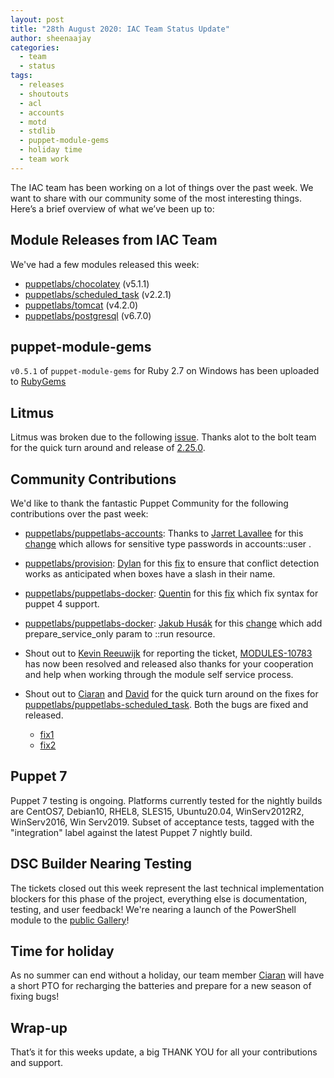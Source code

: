```yaml
---
layout: post
title: "28th August 2020: IAC Team Status Update"
author: sheenaajay
categories:
  - team
  - status
tags:
  - releases
  - shoutouts
  - acl
  - accounts
  - motd
  - stdlib
  - puppet-module-gems
  - holiday time
  - team work
---
```


The IAC team has been working on a lot of things over the past week.
We want to share with our community some of the most interesting things.
Here’s a brief overview of what we’ve been up to:

## Module Releases from IAC Team
We've had a few modules released this week:
- [puppetlabs/chocolatey](https://github.com/puppetlabs/puppetlabs-chocolatey) (v5.1.1)
- [puppetlabs/scheduled_task](https://github.com/puppetlabs/puppetlabs-scheduled_task) (v2.2.1)
- [puppetlabs/tomcat](https://github.com/puppetlabs/puppetlabs-tomcat) (v4.2.0)
- [puppetlabs/postgresql](https://github.com/puppetlabs/puppetlabs-postgresql) (v6.7.0)

## puppet-module-gems
 `v0.5.1` of `puppet-module-gems` for Ruby 2.7 on Windows has been uploaded to [RubyGems](https://rubygems.org/)

## Litmus
Litmus was broken due to the following [issue](https://github.com/puppetlabs/bolt/issues/2117).
Thanks alot to the bolt team for the quick turn around and release of [2.25.0](https://rubygems.org/gems/bolt).

## Community Contributions
We'd like to thank the fantastic Puppet Community for the following contributions over the past week:

- [puppetlabs/puppetlabs-accounts](https://github.com/puppetlabs/puppetlabs-accounts): Thanks to [Jarret Lavallee][jarretlavallee] for this [change](https://github.com/puppetlabs/puppetlabs-accounts/pull/333) which allows for sensitive type passwords in accounts::user .
- [puppetlabs/provision](https://github.com/puppetlabs/provision): [Dylan][dylanratcliffe] for this [fix](https://github.com/puppetlabs/provision/pull/94) to ensure that conflict detection works as anticipated when boxes have a slash in their name.
- [puppetlabs/puppetlabs-docker](https://github.com/puppetlabs/puppetlabs-docker): [Quentin][quentins] for this [fix](https://github.com/puppetlabs/puppetlabs-docker/pull/653) which fix syntax for puppet 4 support.
- [puppetlabs/puppetlabs-docker](https://github.com/puppetlabs/puppetlabs-docker): [Jakub Husák][koubas] for this [change](https://github.com/puppetlabs/puppetlabs-docker/pull/653) which add prepare_service_only param to ::run resource.

- Shout out to [Kevin Reeuwijk][kreeuwijk] for reporting the ticket, [MODULES-10783](https://tickets.puppetlabs.com/browse/MODULES-10783) has now been resolved and released also thanks for your cooperation and help when working through the module self service process.

- Shout out to [Ciaran][sanfrancrisko] and [David][david22swan] for the quick turn around on the fixes for [puppetlabs/puppetlabs-scheduled_task](https://github.com/puppetlabs/puppetlabs-scheduled_task). Both the bugs are fixed and released.
  - [fix1](https://github.com/puppetlabs/puppetlabs-scheduled_task/pull/161)
  - [fix2](https://github.com/puppetlabs/puppetlabs-scheduled_task/pull/158)

## Puppet 7
Puppet 7 testing is ongoing. Platforms currently tested for the nightly builds are CentOS7, Debian10, RHEL8, SLES15, Ubuntu20.04, WinServ2012R2, WinServ2016, Win Serv2019. Subset of acceptance tests, tagged with the "integration" label against the latest Puppet 7 nightly build.

## DSC Builder Nearing Testing
The tickets closed out this week represent the last technical implementation blockers for this phase of the project, everything else is documentation, testing, and user feedback! We're nearing a launch of the PowerShell module to the [public Gallery](https://powershellgallery.com)!

## Time for holiday
As no summer can end without a holiday, our team member [Ciaran][sanfrancrisko] will have a short PTO for recharging the batteries and prepare for a new season of fixing bugs!

## Wrap-up
That’s it for this weeks update, a big THANK YOU for all your contributions and support.

[dylanratcliffe]:             https://github.com/dylanratcliffe
[jarretlavallee]:             https://github.com/jarretlavallee
[kreeuwijk]:                  https://github.com/kreeuwijk
[sanfrancrisko]:              https://github.com/sanfrancrisko
[david22swan]:                https://github.com/david22swan
[carabasdaniel]:              https://github.com/carabasdaniel
[quentins]:                   https://github.com/quentins
[koubas]:                     https://github.com/koubas

